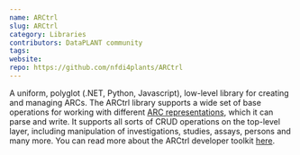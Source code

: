 ```yaml
---
name: ARCtrl
slug: ARCtrl
category: Libraries
contributors: DataPLANT community
tags: 
website:
repo: https://github.com/nfdi4plants/ARCtrl
---
```


A uniform, polyglot (.NET, Python, Javascript), low-level library for creating and managing ARCs.
The ARCtrl library supports a wide set of base operations for working with different [ARC representations]({{INTERNAL_DEV_REPRESENTATION}}), which it can parse and write.
It supports all sorts of CRUD operations on the top-level layer, including manipulation of investigations, studies, assays, persons and many more.
You can read more about the ARCtrl developer toolkit [here]({{INTERNAL_DEV_TOOLSTACK}}).
